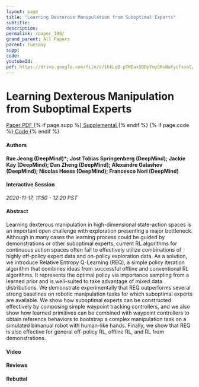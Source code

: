```yaml
---
layout: page
title: "Learning Dexterous Manipulation from Suboptimal Experts"
subtitle: 
description:
permalink: /paper_198/
grand_parent: All Papers
parent: Tuesday
supp: 
code: 
youtubeId: 
pdf: https://drive.google.com/file/d/1hkLqD-pTWEax5DDpYmzGKvNaYycfxxoC/view
---
```


# Learning Dexterous Manipulation from Suboptimal Experts

<a href="https://drive.google.com/file/d/1hkLqD-pTWEax5DDpYmzGKvNaYycfxxoC/view" target="_blank" rel="noopener noreferrer" class="btn btn-blue"><i class="fa fa-file-text-o" aria-hidden="true"></i> Paper PDF </a> {% if page.supp %}<a href="" target="_blank" rel="noopener noreferrer" class="btn btn-green"><i class="fa fa-file-text-o" aria-hidden="true"></i> Supplemental </a>{% endif %} {% if page.code %}<a href="" target="_blank" rel="noopener noreferrer" class="btn btn-green"><i class="fa fa-github" aria-hidden="true"></i> Code </a>{% endif %} 

#### Authors
**Rae Jeong (DeepMind)*; Jost Tobias Springenberg (DeepMind); Jackie Kay (DeepMind); Dan Zheng (DeepMind); Alexandre Galashov (DeepMind); Nicolas Heess (DeepMind); Francesco Nori (DeepMind)**

#### Interactive Session
*2020-11-17, 11:50 - 12:20 PST*

#### Abstract
Learning dexterous manipulation in high-dimensional state-action spaces is an important open challenge with exploration presenting a major bottleneck. Although in many cases the learning process could be guided by demonstrations or other suboptimal experts, current RL algorithms for continuous action spaces often fail to effectively utilize combinations of highly off-policy expert data and on-policy exploration data. As a solution, we introduce Relative Entropy Q-Learning (REQ), a simple policy iteration algorithm that combines ideas from successful offline and conventional RL algorithms. It represents the optimal policy via importance sampling from a learned prior and is well-suited to take advantage of mixed data distributions. We demonstrate experimentally that REQ outperforms several strong baselines on robotic manipulation tasks for which suboptimal experts are available. We show how suboptimal experts can be constructed effectively by composing simple waypoint tracking controllers, and we also show how learned primitives can be combined with waypoint controllers to obtain reference behaviors to bootstrap a complex manipulation task on a simulated bimanual robot with human-like hands. Finally, we show that REQ is also effective for general off-policy RL, offline RL, and RL from demonstrations. 

#### Video 

#### Reviews

#### Rebuttal

